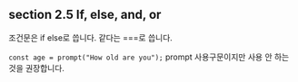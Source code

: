 ## section 2.5 If, else, and, or

조건문은 if else로 씁니다.
같다는 ===로 씁니다.

```const age = prompt("How old are you");``` 
prompt 사용구문이지만 사용 안 하는 것을 권장합니다.
